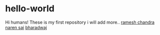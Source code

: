 # hello-world

Hi humans!
These is my first repository
i will add more..
[ramesh chandra
](https://github.com/rameshchandra22)
[naren sai](https://github.com/Naren1729)
[bharadwaj](https://github.com/bharadwaj703?tab=repositories)
